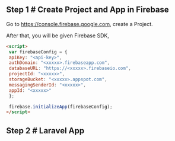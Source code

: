 ## Step 1 # Create Project and App in Firebase
Go to https://console.firebase.google.com, create a Project.

After that, you will be given Firebase SDK,

```html
<script>
 var firebaseConfig = {
 apiKey: "<api-key>",
 authDomain: "<xxxxx>.firebaseapp.com",
 databaseURL: "https://<xxxxx>.firebaseio.com",
 projectId: "<xxxxx>",
 storageBucket: "<xxxxx>.appspot.com",
 messagingSenderId: "<xxxxx>",
 appId: "<xxxxx>"
 };

 firebase.initializeApp(firebaseConfig);
</script>
```

## Step 2 # Laravel App
